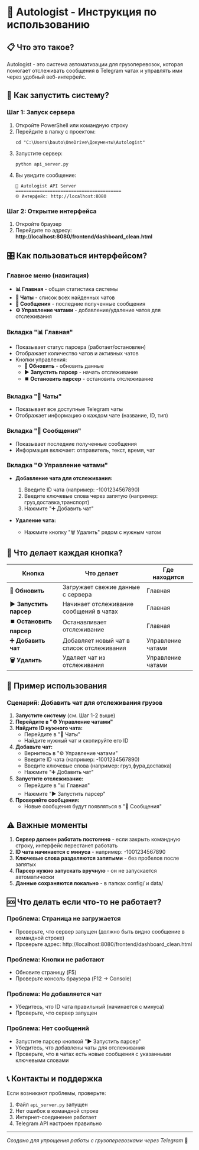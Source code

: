 # 🚛 Autologist - Инструкция по использованию

## 📋 Что это такое?

Autologist - это система автоматизации для грузоперевозок, которая помогает отслеживать сообщения в Telegram чатах и управлять ими через удобный веб-интерфейс.

## 🚀 Как запустить систему?

### Шаг 1: Запуск сервера
1. Откройте PowerShell или командную строку
2. Перейдите в папку с проектом:
   ```
   cd "C:\Users\bauto\OneDrive\Документы\Autologist"
   ```
3. Запустите сервер:
   ```
   python api_server.py
   ```
4. Вы увидите сообщение:
   ```
   🚛 Autologist API Server
   ========================================
   🌐 Интерфейс: http://localhost:8080
   ```

### Шаг 2: Открытие интерфейса
1. Откройте браузер
2. Перейдите по адресу: **http://localhost:8080/frontend/dashboard_clean.html**

## 🎛️ Как пользоваться интерфейсом?

### Главное меню (навигация)
- **📊 Главная** - общая статистика системы
- **💬 Чаты** - список всех найденных чатов
- **📨 Сообщения** - последние полученные сообщения
- **⚙️ Управление чатами** - добавление/удаление чатов для отслеживания

### Вкладка "📊 Главная"
- Показывает статус парсера (работает/остановлен)
- Отображает количество чатов и активных чатов
- Кнопки управления:
  - **🔄 Обновить** - обновить данные
  - **▶️ Запустить парсер** - начать отслеживание
  - **⏹️ Остановить парсер** - остановить отслеживание

### Вкладка "💬 Чаты"
- Показывает все доступные Telegram чаты
- Отображает информацию о каждом чате (название, ID, тип)

### Вкладка "📨 Сообщения"
- Показывает последние полученные сообщения
- Информация включает: отправитель, текст, время, чат

### Вкладка "⚙️ Управление чатами"
- **Добавление чата для отслеживания:**
  1. Введите ID чата (например: -1001234567890)
  2. Введите ключевые слова через запятую (например: груз,доставка,транспорт)
  3. Нажмите "➕ Добавить чат"
  
- **Удаление чата:**
  - Нажмите кнопку "🗑️ Удалить" рядом с нужным чатом

## 🔧 Что делает каждая кнопка?

| Кнопка | Что делает | Где находится |
|--------|------------|---------------|
| **🔄 Обновить** | Загружает свежие данные с сервера | Главная |
| **▶️ Запустить парсер** | Начинает отслеживание сообщений в чатах | Главная |
| **⏹️ Остановить парсер** | Останавливает отслеживание | Главная |
| **➕ Добавить чат** | Добавляет новый чат в список отслеживания | Управление чатами |
| **🗑️ Удалить** | Удаляет чат из отслеживания | Управление чатами |

## 📝 Пример использования

### Сценарий: Добавить чат для отслеживания грузов

1. **Запустите систему** (см. Шаг 1-2 выше)
2. **Перейдите в "⚙️ Управление чатами"**
3. **Найдите ID нужного чата:**
   - Перейдите в "💬 Чаты"
   - Найдите нужный чат и скопируйте его ID
4. **Добавьте чат:**
   - Вернитесь в "⚙️ Управление чатами"
   - Введите ID чата (например: -1001234567890)
   - Введите ключевые слова (например: груз,фура,доставка)
   - Нажмите "➕ Добавить чат"
5. **Запустите отслеживание:**
   - Перейдите в "📊 Главная"
   - Нажмите "▶️ Запустить парсер"
6. **Проверяйте сообщения:**
   - Новые сообщения будут появляться в "📨 Сообщения"

## ⚠️ Важные моменты

1. **Сервер должен работать постоянно** - если закрыть командную строку, интерфейс перестанет работать
2. **ID чата начинается с минуса** - например: -1001234567890
3. **Ключевые слова разделяются запятыми** - без пробелов после запятых
4. **Парсер нужно запускать вручную** - он не запускается автоматически
5. **Данные сохраняются локально** - в папках config/ и data/

## 🆘 Что делать если что-то не работает?

### Проблема: Страница не загружается
- Проверьте, что сервер запущен (должно быть видно сообщение в командной строке)
- Проверьте адрес: http://localhost:8080/frontend/dashboard_clean.html

### Проблема: Кнопки не работают
- Обновите страницу (F5)
- Проверьте консоль браузера (F12 → Console)

### Проблема: Не добавляется чат
- Убедитесь, что ID чата правильный (начинается с минуса)
- Проверьте, что сервер запущен

### Проблема: Нет сообщений
- Запустите парсер кнопкой "▶️ Запустить парсер"
- Убедитесь, что добавлены чаты для отслеживания
- Проверьте, что в чатах есть новые сообщения с указанными ключевыми словами

## 📞 Контакты и поддержка

Если возникают проблемы, проверьте:
1. Файл `api_server.py` запущен
2. Нет ошибок в командной строке
3. Интернет-соединение работает
4. Telegram API настроен правильно

---
*Создано для упрощения работы с грузоперевозками через Telegram* 🚛